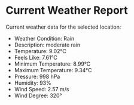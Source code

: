 # Current Weather Report
Current weather data for the selected location:
- Weather Condition: Rain
- Description: moderate rain
- Temperature: 9.02°C
- Feels Like: 7.61°C
- Minimum Temperature: 8.99°C
- Maximum Temperature: 9.34°C
- Pressure: 998 hPa
- Humidity: 93%
- Wind Speed: 2.57 m/s
- Wind Degree: 320°

